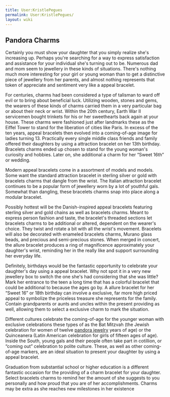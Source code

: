```yaml
---
title: User:KristlePegues
permalink: User:KristlePegues/
layout: wiki
---
```


Pandora Charms
--------------

Certainly you must show your daughter that you simply realize she's
increasing up. Perhaps you're searching for a way to express
satisfaction and assistance for your individual she's turning out to be.
Numerous dad and mom seem to jewellery in these kinds of situations.
There's nothing much more interesting for your girl or young woman than
to get a distinctive piece of jewellery from her parents, and almost
nothing represents that token of appreciate and sentiment very like a
appeal bracelet.

For centuries, charms had been considered a type of talisman to ward off
evil or to bring about beneficial luck. Utilizing wooden, stones and
gems, the wearers of these kinds of charms carried them in a very
particular bag or about their neck or wrist. Within the 20th century,
Earth War II servicemen bought trinkets for his or her sweethearts back
again at your house. These charms were fashioned just after landmarks
these as the Eiffel Tower to stand for the liberation of cities like
Paris. In excess of the ten years, appeal bracelets then evolved into a
coming-of-age image for ladies turning 13. Practically every single
middle class friends and family offered their daughters by using a
attraction bracelet on her 13th birthday. Bracelets charms ended up
chosen to stand for the young woman's curiosity and hobbies. Later on,
she additional a charm for her “Sweet 16th” or wedding.

Modern appeal bracelets come in a assortment of models and models. Some
want the standard attraction bracelet in sterling silver or gold with
bracelets charms that dangle from the wrist. The Italian attraction
bracelet continues to be a popular form of jewellery worn by a lot of
youthful gals. Somewhat than dangling, these bracelets charms snap into
place along a modular bracelet.

Possibly hottest will be the Danish-inspired appeal bracelets featuring
sterling silver and gold chains as well as bracelets charms. Meant to
express person fashion and taste, the bracelet's threaded sections let
bracelets charms to be additional or altered, dependent on the wearer's
choice. They twist and rotate a bit with all the wrist's movement.
Bracelets will also be decorated with enameled bracelets charms, Murano
glass beads, and precious and semi-precious stones. When merged in
concert, the allure bracelet produces a ring of magnificence
approximately your daughter's wrist, reminding her in the really like
and support surrounding her everyday life.

Definitely, birthdays would be the fantastic opportunity to celebrate
your daughter's day using a appeal bracelet. Why not spot it in a very
new jewellery box to switch the one she's had considering that she was
little? Mark her entrance to the teen a long time that has a colorful
bracelet that could be additional to because the ages go by. A allure
bracelet for her “Sweet 16” or 18th birthday can involve a exclusive,
far more high priced appeal to symbolize the priceless treasure she
represents for the family. Contain grandparents or aunts and uncles
within the present providing as well, allowing them to select a
exclusive charm to mark the situation.

Different cultures celebrate the coming-of-age for the younger woman
with exclusive celebrations these types of as the Bat Mitzvah (the
Jewish celebration for women of twelve [pandora
jewelry](http://www.pandorapoint.com/) years of age) or the Quinceanera
(Latin American celebration for girls of fifteen ages of age). Inside
the South, young gals and their people often take part in cotillion, or
“coming out” celebration to polite culture. These, as well as other
coming-of-age markers, are an ideal situation to present your daughter
by using a appeal bracelet.

Graduation from substantial school or higher education is a different
fantastic occasion for the providing of a charm bracelet for your
daughter. Select bracelets charms to remind her the amount of she
suggests to you personally and how proud that you are of her
accomplishments. Charms may be extra as she reaches new milestones in
her existence
